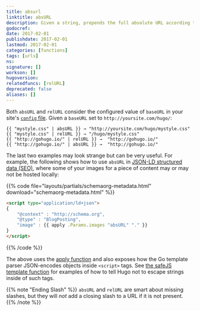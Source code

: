 ```yaml
---
title: absurl
linktitle: absURL
description: Given a string, prepends the full absolute URL according to position in file structure and the configured baseURL.
godocref:
date: 2017-02-01
publishdate: 2017-02-01
lastmod: 2017-02-01
categories: [functions]
tags: [urls]
ns:
signature: []
workson: []
hugoversion:
relatedfuncs: [relURL]
deprecated: false
aliases: []
---
```


Both `absURL` and `relURL` consider the configured value of `baseURL` in your site's [`config` file][configuration]. Given a `baseURL` set to `http://yoursite.com/hugo/`:

```golang
{{ "mystyle.css" | absURL }} → "http://yoursite.com/hugo/mystyle.css"
{{ "mystyle.css" | relURL }} → "/hugo/mystyle.css"
{{ "http://gohugo.io/" | relURL }} →  "http://gohugo.io/"
{{ "http://gohugo.io/" | absURL }} →  "http://gohugo.io/"
```

The last two examples may look strange but can be very useful. For example, the following shows how to use `absURL` in [JSON-LD structured data (SEO)][jsonld], where some of your images for a piece of content may or may not be hosted locally:

{{% code file="layouts/partials/schemaorg-metadata.html" download="schemaorg-metadata.html" %}}
```html
<script type="application/ld+json">
{
    "@context" : "http://schema.org",
    "@type" : "BlogPosting",
    "image" : {{ apply .Params.images "absURL" "." }}
}
</script>
```
{{% /code %}}

The above uses the [apply function][] and also exposes how the Go template parser JSON-encodes objects inside `<script>` tags. See [the safeJS template function][safejs] for examples of how to tell Hugo not to escape strings inside of such tags.

{{% note "Ending Slash" %}}
`absURL` and `relURL` are smart about missing slashes, but they will *not* add a closing slash to a URL if it is not present.
{{% /note %}}

[apply function]: /functions/apply/
[configuration]: /getting-started/configuration/
[jsonld]: https://developers.google.com/search/docs/guides/intro-structured-data
[safejs]: /functions/safejs